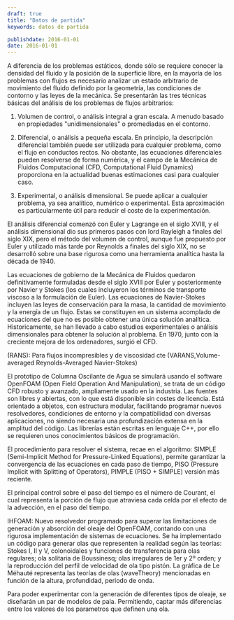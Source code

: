 ```yaml
---
draft: true
title: "Datos de partida"
keywords: datos de partida

publishdate: 2016-01-01
date: 2016-01-01
---
```

A diferencia de los problemas estáticos, donde sólo se requiere conocer la densidad del fluido y la posición de la superficie libre, en la mayoría de los problemas con flujos es necesario analizar un estado arbitrario de movimiento del fluido definido por la geometría, las condiciones de contorno y las leyes de la mecánica. Se presentarán las tres técnicas básicas del análisis de los problemas de flujos arbitrarios:

1. Volumen de control, o análisis integral a gran escala. A menudo basado en propiedades "unidimensionales" o promediadas en el contorno.

2. Diferencial, o análisis a pequeña escala.  En principio, la descripción diferencial también puede ser utilizada para cualquier problema, como el flujo en conductos rectos.  No obstante, las ecuaciones diferenciales pueden resolverse de forma numérica, y el campo de la Mecánica de Fluidos Computacional (CFD, Computational Fluid Dynamics) proporciona en la actualidad buenas estimaciones casi para cualquier caso.

3. Experimental, o análisis dimensional. Se puede aplicar a cualquier problema, ya sea analítico, numérico o experimental. Esta aproximación es particularmente útil para reducir el coste de la experimentación.

El análisis diferencial comenzó con Euler y Lagrange en el siglo XVIII, y el análisis dimensional dio sus primeros pasos con lord Rayleigh a finales del siglo XIX, pero el método del volumen de control, aunque fue propuesto por Euler y utilizado más tarde por Reynolds a finales del siglo XIX, no se desarrolló sobre una base rigurosa como una herramienta analítica hasta la década de 1940.

Las ecuaciones de gobierno de la Mecánica de Fluidos quedaron definitivamente formuladas desde el siglo XVIII por Euler y posteriormente por Navier y Stokes (los cuales incluyeron los términos de transporte viscoso a la formulación de Euler). Las ecuaciones de Navier-Stokes incluyen las leyes de conservación para la masa, la cantidad de movimiento y la energía de un flujo. Estas se constituyen en un sistema acomplado de ecuaciones del que no es posible obtener una única solución analítica. Historicamente, se han llevado a cabo estudios experimentales o análisis dimensionales para obtener la solución al problema. En 1970, junto con la creciente mejora de los ordenadores, surgió el CFD.

(RANS): Para flujos incompresibles y de viscosidad cte 
(VARANS,Volume-averaged Reynolds-Averaged Navier-Stokes)

El prototipo de Columna Oscilante de Agua se simulará usando el software OpenFOAM (Open Field Operation And Manipulation), se trata de un código CFD robusto y avanzado, ampliamente usado en la industria. Las fuentes son libres y abiertas, con lo que está disponible sin costes de licencia. Está orientado a objetos, con estructura modular, facilitando programar nuevos resolvedores, condiciones de entorno y la compatibilidad con diversas aplicaciones, no siendo necesaria una profundización extensa en la amplitud del código. Las librerías están escritas en lenguaje C++, por ello se requieren unos conocimientos básicos de programación.

El procedimiento para resolver el sistema, recae en el algoritmo: SIMPLE (Semi-Implicit Method for Pressure-Linked Equations), permite garantizar la convergencia de las ecuaciones en cada paso de tiempo, PISO (Pressure Implicit with Splitting of Operators), PIMPLE (PISO + SIMPLE) versión más reciente.

El principal control sobre el paso del tiempo es el número de Courant, el cual representa la porción de flujo que atraviesa cada celda por el efecto de la advección, en el paso del tiempo.

IHFOAM: Nuevo resolvedor programado para superar las limitaciones de generación y absorción del oleaje del OpenFOAM, contando con una rigurosa implementación de sistemas de ecuaciones.
Se ha implementado un código para generar olas que representen la realidad según las teorías: Stokes I, II y V, colonoidales y funciones de transferencia para olas regulares; ola solitaria de Boussinesq; olas irregulares de 1er y 2º orden; y la reproducción del perfil de velocidad de ola tipo pistón. La gráfica de Le Méhauté representa las teorías de olas (waveTheory) mencionadas en función de la altura, profundidad, periodo de onda.

Para poder experimentar con la generación de diferentes tipos de oleaje, se diseñarán un par de modelos de pala. Permitiendo, captar más diferencias entre los valores de los parametros que definen una ola. 